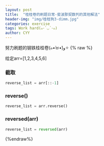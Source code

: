```yaml
---
layout: post
title:  "桂桂卷的刷题日常-斐波那契数列的其他解法"
header-img: "img/桂桂狗3-dimm.jpg"
categories: exercise
tags: Work hard(๑･`◡´･๑)
author: CYY
---
```


努力刷题的钢铁桂桂卷(๑•̀ㅂ•́)و✧
{% raw %}

给定arr=[1,2,3,4,5,6]

### 截取
```python
reverse_list = arr[::-1]
```

### reverse()
```python
reverse_list = arr.reverse()
```

### reversed(arr)
```python
reverse_list = reversed(arr)
```

{%endraw%}
